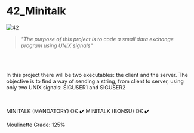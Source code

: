 # 42_Minitalk
![42](https://user-images.githubusercontent.com/76601369/110706242-77158d00-81ef-11eb-8085-5da6f0988553.jpg)
</br>
> *"The purpose of this project is to code a small data exchange program using UNIX signals"*
</br>
</br>
<p>In this project there will be two executables: the client and the server. The objective is to find a way of sending a string, from client to server, using only two UNIX signals: SIGUSER1 and SIGUSER2</p>
<br>
<p> MINITALK (MANDATORY) OK ✔️ MINITALK (BONSU) OK ✔️</p>
<p> Moulinette Grade: 125% </p>
